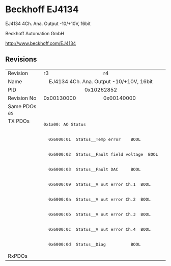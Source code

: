 # Beckhoff EJ4134

EJ4134 4Ch. Ana. Output -10/+10V, 16bit

Beckhoff Automation GmbH

http://www.beckhoff.com/EJ4134

## Revisions
<table>
<tr >
<td>Revision</td>
<td>r3</td>
<td>r4</td>
</tr>
<tr >
<td>Name</td>
<td colspan=2 align="center">EJ4134 4Ch. Ana. Output -10/+10V, 16bit</td>
</tr>
<tr >
<td>PID</td>
<td colspan=2 align="center">0x10262852</td>
</tr>
<tr >
<td>Revision No</td>
<td>0x00130000</td>
<td>0x00140000</td>
</tr>
<tr >
<td>Same PDOs as</td>
<td colspan=2 align="center"></td>
</tr>
<tr class="txpdo pdosection">
<td rowspan=9 valign=top>TX PDOs</td>
<td colspan=2 align="left"><pre>0x1a00: AO Status</pre></td>
<td></td>
</tr>
<tr class="txpdo">
<td colspan=2 align="left"><pre>  0x6000:01  Status__Temp error    BOOL</pre></td>
</tr>
<tr class="txpdo">
<td colspan=2 align="left"><pre>  0x6000:02  Status__Fault field voltage  BOOL</pre></td>
</tr>
<tr class="txpdo">
<td colspan=2 align="left"><pre>  0x6000:03  Status__Fault DAC     BOOL</pre></td>
</tr>
<tr class="txpdo">
<td colspan=2 align="left"><pre>  0x6000:09  Status__V out error Ch.1  BOOL</pre></td>
</tr>
<tr class="txpdo">
<td colspan=2 align="left"><pre>  0x6000:0a  Status__V out error Ch.2  BOOL</pre></td>
</tr>
<tr class="txpdo">
<td colspan=2 align="left"><pre>  0x6000:0b  Status__V out error Ch.3  BOOL</pre></td>
</tr>
<tr class="txpdo">
<td colspan=2 align="left"><pre>  0x6000:0c  Status__V out error Ch.4  BOOL</pre></td>
</tr>
<tr class="txpdo">
<td colspan=2 align="left"><pre>  0x6000:0d  Status__Diag          BOOL</pre></td>
</tr>
<tr >
<td>RxPDOs</td>
<td colspan=2 align="left"></td>
</tr>
</table>

